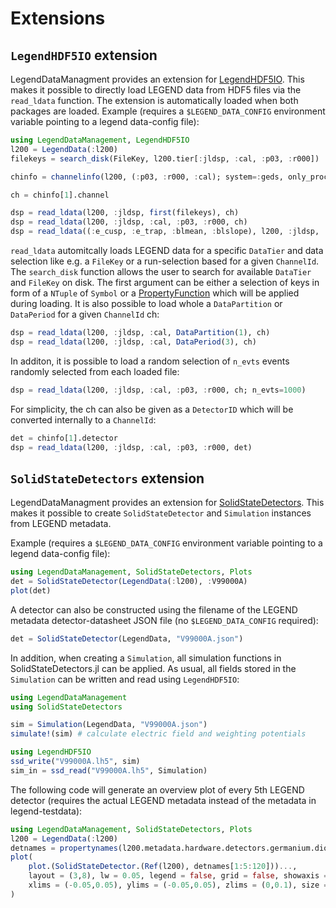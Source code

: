 # Extensions

## `LegendHDF5IO` extension

LegendDataManagment provides an extension for [LegendHDF5IO](https://github.com/legend-exp/LegendHDF5IO.jl).
This makes it possible to directly load LEGEND data from HDF5 files via the `read_ldata` function. The extension is automatically loaded when both packages are loaded. 
Example (requires a `$LEGEND_DATA_CONFIG` environment variable pointing to a legend data-config file):
    
```julia
using LegendDataManagement, LegendHDF5IO
l200 = LegendData(:l200)
filekeys = search_disk(FileKey, l200.tier[:jldsp, :cal, :p03, :r000])

chinfo = channelinfo(l200, (:p03, :r000, :cal); system=:geds, only_processable=true)

ch = chinfo[1].channel

dsp = read_ldata(l200, :jldsp, first(filekeys), ch)
dsp = read_ldata(l200, :jldsp, :cal, :p03, :r000, ch)
dsp = read_ldata((:e_cusp, :e_trap, :blmean, :blslope), l200, :jldsp, :cal, :p03, :r000, ch)
```
`read_ldata` automitcally loads LEGEND data for a specific `DataTier` and data selection like e.g. a `FileKey` or a run-selection based for a given `ChannelId`. The `search_disk` function allows the user to search for available `DataTier` and `FileKey` on disk. The first argument can be either a selection of keys in form of a `NTuple` of `Symbol` or a [PropertyFunction](https://github.com/oschulz/PropertyFunctions.jl/tree/main) which will be applied during loading. 
It is also possible to load whole a `DataPartition` or `DataPeriod` for a given `ChannelId` ch:
```julia
dsp = read_ldata(l200, :jldsp, :cal, DataPartition(1), ch)
dsp = read_ldata(l200, :jldsp, :cal, DataPeriod(3), ch)
```
In additon, it is possible to load a random selection of `n_evts` events randomly selected from each loaded file:
```julia
dsp = read_ldata(l200, :jldsp, :cal, :p03, :r000, ch; n_evts=1000)
```
For simplicity, the ch can also be given as a `DetectorID` which will be converted internally to a `ChannelId`:
```julia
det = chinfo[1].detector
dsp = read_ldata(l200, :jldsp, :cal, :p03, :r000, det)
```
## `SolidStateDetectors` extension

LegendDataManagment provides an extension for [SolidStateDetectors](https://github.com/JuliaPhysics/SolidStateDetectors.jl). This makes it possible to create `SolidStateDetector` and `Simulation` instances from LEGEND metadata.

Example (requires a `$LEGEND_DATA_CONFIG` environment variable pointing to a legend data-config file):

```julia
using LegendDataManagement, SolidStateDetectors, Plots
det = SolidStateDetector(LegendData(:l200), :V99000A)
plot(det)
```

A detector can also be constructed using the filename of the LEGEND metadata detector-datasheet JSON file (no `$LEGEND_DATA_CONFIG` required):

```julia
det = SolidStateDetector(LegendData, "V99000A.json")
```

In addition, when creating a `Simulation`, all simulation functions in SolidStateDetectors.jl can be applied. As usual, all fields stored in the `Simulation` can be written and read using `LegendHDF5IO`:

```julia
using LegendDataManagement
using SolidStateDetectors

sim = Simulation(LegendData, "V99000A.json")
simulate!(sim) # calculate electric field and weighting potentials

using LegendHDF5IO
ssd_write("V99000A.lh5", sim)
sim_in = ssd_read("V99000A.lh5", Simulation)
```


The following code will generate an overview plot of every 5th LEGEND detector (requires the actual LEGEND metadata instead of the metadata in legend-testdata):

```julia
using LegendDataManagement, SolidStateDetectors, Plots
l200 = LegendData(:l200)
detnames = propertynames(l200.metadata.hardware.detectors.germanium.diodes)
plot(
    plot.(SolidStateDetector.(Ref(l200), detnames[1:5:120]))...,
    layout = (3,8), lw = 0.05, legend = false, grid = false, showaxis = false,
    xlims = (-0.05,0.05), ylims = (-0.05,0.05), zlims = (0,0.1), size = (4000,1500)
)
```
